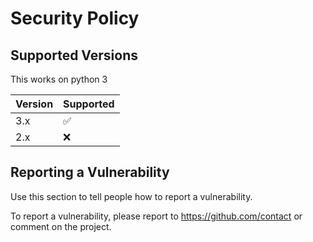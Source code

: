 # Security Policy

## Supported Versions
This works on python 3

| Version | Supported          |
| ------- | ------------------ |
| 3.x     | :white_check_mark: |
| 2.x     | :x:                |


## Reporting a Vulnerability

Use this section to tell people how to report a vulnerability.

To report a vulnerability, please report to https://github.com/contact or comment on the project.
